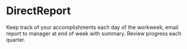 # DirectReport
Keep track of your accomplishments each day of the workweek, email report to manager at end of week with summary.  Review progress each quarter.
